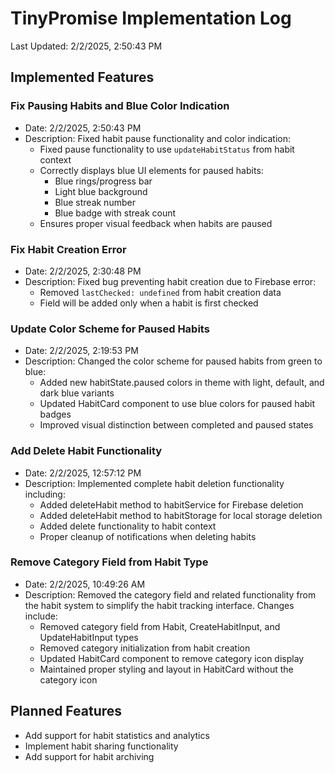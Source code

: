# TinyPromise Implementation Log

Last Updated: 2/2/2025, 2:50:43 PM

## Implemented Features

### Fix Pausing Habits and Blue Color Indication
- Date: 2/2/2025, 2:50:43 PM
- Description: Fixed habit pause functionality and color indication:
  - Fixed pause functionality to use `updateHabitStatus` from habit context
  - Correctly displays blue UI elements for paused habits:
    - Blue rings/progress bar
    - Light blue background
    - Blue streak number
    - Blue badge with streak count
  - Ensures proper visual feedback when habits are paused

### Fix Habit Creation Error
- Date: 2/2/2025, 2:30:48 PM
- Description: Fixed bug preventing habit creation due to Firebase error:
  - Removed `lastChecked: undefined` from habit creation data
  - Field will be added only when a habit is first checked

### Update Color Scheme for Paused Habits
- Date: 2/2/2025, 2:19:53 PM
- Description: Changed the color scheme for paused habits from green to blue:
  - Added new habitState.paused colors in theme with light, default, and dark blue variants
  - Updated HabitCard component to use blue colors for paused habit badges
  - Improved visual distinction between completed and paused states

### Add Delete Habit Functionality
- Date: 2/2/2025, 12:57:12 PM
- Description: Implemented complete habit deletion functionality including:
  - Added deleteHabit method to habitService for Firebase deletion
  - Added deleteHabit method to habitStorage for local storage deletion
  - Added delete functionality to habit context
  - Proper cleanup of notifications when deleting habits

### Remove Category Field from Habit Type
- Date: 2/2/2025, 10:49:26 AM
- Description: Removed the category field and related functionality from the habit system to simplify the habit tracking interface. Changes include:
  - Removed category field from Habit, CreateHabitInput, and UpdateHabitInput types
  - Removed category initialization from habit creation
  - Updated HabitCard component to remove category icon display
  - Maintained proper styling and layout in HabitCard without the category icon

## Planned Features
- Add support for habit statistics and analytics
- Implement habit sharing functionality
- Add support for habit archiving